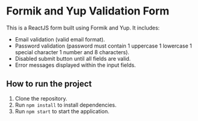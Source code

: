 # Formik and Yup Validation Form

This is a ReactJS form built using Formik and Yup. It includes:
- Email validation (valid email format).
- Password validation (password must contain 1 uppercase 1 lowercase 1 special character 1 number and 8 characters).
- Disabled submit button until all fields are valid.
- Error messages displayed within the input fields.

## How to run the project
1. Clone the repository.
2. Run `npm install` to install dependencies.
3. Run `npm start` to start the application.

